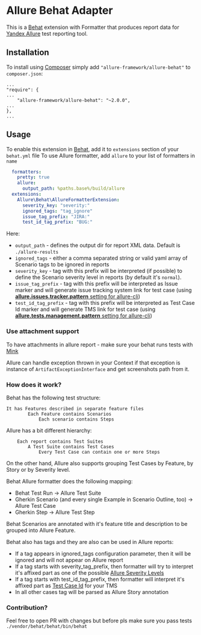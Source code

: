 # Allure Behat Adapter

This is a [Behat](http://behat.org/en/latest/) extension with Formatter that produces report data for [Yandex Allure](http://allure.qatools.ru/) test
reporting tool.

## Installation

To install using [Composer](https://getcomposer.org/) simply add `"allure-framework/allure-behat"` to `composer.json`:

    ...
    "require": {
    ...
        "allure-framework/allure-behat": "~2.0.0",
    ...
    },
    ...

## Usage

To enable this extension in [Behat](http://behat.org/en/latest/), add it to `extensions` section of your ```behat.yml``` file
To use Allure formatter, add `allure` to your list of formatters in `name`

```yml
  formatters:
    pretty: true
    allure:
      output_path: %paths.base%/build/allure
  extensions:
    Allure\Behat\AllureFormatterExtension:
      severity_key: "severity:"
      ignored_tags: "tag_ignore"
      issue_tag_prefix: "JIRA:"
      test_id_tag_prefix: "BUG:"
```

Here:
 - `output_path` - defines the output dir for report XML data. Default is `./allure-results`
 - `ignored_tags` - either a comma separated string or valid yaml array of Scenario tags to be ignored in reports
 - `severity_key` - tag with this prefix will be interpreted (if possible) to define the Scenario severity level
 in reports (by default it's `normal`).
 - `issue_tag_prefix` - tag with this prefix will be interpreted as Issue marker and will generate issue tracking system
 link for test case (using [**allure.issues.tracker.pattern** setting for allure-cli](https://github.com/allure-framework/allure-core/wiki/Issues))
 - `test_id_tag_prefix` - tag with this prefix will be interpreted as Test Case Id marker and will generate TMS link for
 test case (using [**allure.tests.management.pattern** setting for allure-cli](https://github.com/allure-framework/allure-core/wiki/Test-Case-ID))


### Use attachment support
To have attachments in allure report - make sure your behat runs tests with [Mink](https://github.com/minkphp/Mink)

Allure can handle exception thrown in your Context if that exception is instance of `ArtifactExceptionInterface`
and get screenshots path from it.


### How does it work?

Behat has the following test structure:
```
It has Features described in separate feature files
        Each Feature contains Scenarios
            Each scenario contains Steps
```

Allure has a bit different hierarchy:

```
    Each report contains Test Suites
        A Test Suite contains Test Cases
            Every Test Case can contain one or more Steps
```
On the other hand, Allure also supports grouping Test Cases by Feature, by Story or by Severity level.

Behat Allure formatter does the following mapping:

* Behat Test Run -> Allure Test Suite
* Gherkin Scenario (and every single Example in Scenario Outline, too) -> Allure Test Case
* Gherkin Step -> Allure Test Step

Behat Scenarios are annotated with it's feature title and description to be grouped into Allure Feature.

Behat also has tags and they are also can be used in Allure reports:

* If a tag appears in ignored_tags configuration parameter, then it will be ignored and will not appear on Allure report
* If a tag starts with severity_tag_prefix, then formatter will try to interpret it's affixed part as one of the possible
[Allure Severity Levels](https://github.com/allure-framework/allure-php-adapter-api/blob/master/src/Yandex/Allure/Adapter/Model/SeverityLevel.php)
* If a tag starts with test_id_tag_prefix, then formatter will interpret it's affixed part as
[Test Case Id](https://github.com/allure-framework/allure-core/wiki/Test-Case-ID) for your TMS
* In all other cases tag will be parsed as Allure Story annotation

### Contribution?
Feel free to open PR with changes but before pls make sure you pass tests
`./vendor/behat/behat/bin/behat`
